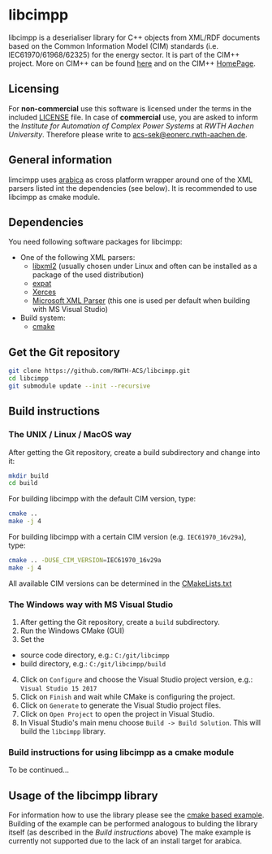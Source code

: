 libcimpp
========
libcimpp is a deserialiser library for C++ objects from XML/RDF documents based on the Common Information Model (CIM) standards (i.e. IEC61970/61968/62325) for the energy sector.
It is part of the CIM++ project. More on CIM++ can be found [here](http://rdcu.be/vOop) and on the CIM++ [HomePage](http://fein-aachen.org/projects/cimpp).

## Licensing
For **non-commercial** use this software is licensed under the terms in the included [LICENSE](LICENSE) file.
In case of **commercial** use, you are asked to inform the *Institute for Automation of Complex Power Systems* at *RWTH Aachen University*. Therefore please write to [acs-sek@eonerc.rwth-aachen.de](mailto:acs-sek@eonerc.rwth-aachen.de).

## General information
limcimpp uses [arabica](http://www.jezuk.co.uk/cgi-bin/view/arabica) as cross platform wrapper around one of the XML parsers listed int the dependencies (see below).
It is recommended to use libcimpp as cmake module.

## Dependencies
You need following software packages for libcimpp:
+ One of the following XML parsers:
  + [libxml2](http://www.xmlsoft.org/) (usually chosen under Linux and often can be installed as a package of the used distribution)
  + [expat](http://expat.sourceforge.net/)
  + [Xerces](http://xerces.apache.org/xerces-c/)
  + [Microsoft XML Parser](https://support.microsoft.com/en-en/help/324460) (this one is used per default when building with MS Visual Studio)
+ Build system:
  + [cmake](https://cmake.org/)

## Get the Git repository
```bash
git clone https://github.com/RWTH-ACS/libcimpp.git
cd libcimpp
git submodule update --init --recursive
```

## Build instructions
### The UNIX / Linux / MacOS way
After getting the Git repository, create a build subdirectory and change into it:
```bash
mkdir build
cd build
```

For building libcimpp with the default CIM version, type:
```bash
cmake ..
make -j 4
```

For building libcimpp with a certain CIM version (e.g. `IEC61970_16v29a`), type:
```bash
cmake .. -DUSE_CIM_VERSION=IEC61970_16v29a
make -j 4
```
All available CIM versions can be determined in the [CMakeLists.txt](CMakeLists.txt)

### The Windows way with MS Visual Studio
1. After getting the Git repository, create a `build` subdirectory.
2. Run the Windows CMake (GUI)
3. Set the
* source code directory, e.g.: `C:/git/libcimpp`
* build directory, e.g.: `C:/git/libcimpp/build`
4. Click on `Configure` and choose the Visual Studio project version, e.g.: `Visual Studio 15 2017`
5. Click on `Finish` and wait while CMake is configuring the project.
6. Click on `Generate` to generate the Visual Studio project files.
7. Click on `Open Project` to open the project in Visual Studio.
8. In Visual Studio's main menu choose `Build -> Build Solution`. This will build the `libcimpp` library.

### Build instructions for using libcimpp as a cmake module
To be continued...


## Usage of the libcimpp library
For information how to use the library please see the [cmake based example](https://git.rwth-aachen.de/acs/core/cim/cimpp/libcimpp/tree/master/examples/cmake).
Building of the example can be performed analogous to bulding the library itself (as described in the *Build instructions* above)
The make example is currently not supported due to the lack of an install target for arabica.
